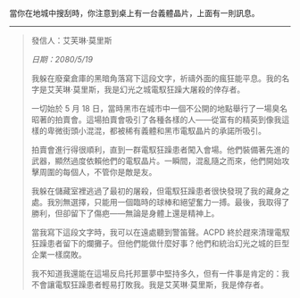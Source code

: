 當你在地城中搜刮時，你注意到桌上有一台義體晶片，上面有一則訊息。

---

> 發信人：艾芙琳·莫里斯
>
> _日期：2080/5/19_
>
> 我躲在廢棄倉庫的黑暗角落寫下這段文字，祈禱外面的瘋狂能平息。我的名字是艾芙琳·莫里斯，我是幻光之城電馭狂躁大屠殺的倖存者。
>
> 一切始於 5 月 18 日，當時黑市在城市中一個不公開的地點舉行了一場臭名昭著的拍賣會。這場拍賣會吸引了各種各樣的人——從富有的精英到像我這樣的卑微街頭小混混，都被稀有義體和黑市電馭晶片的承諾所吸引。
>
> 拍賣會進行得很順利，直到一群電馭狂躁患者闖入會場。他們裝備著先進的武器，顯然過度依賴他們的電馭晶片。一瞬間，混亂隨之而來，他們開始攻擊周圍的每個人，不管你是敵是友。
>
> 我躲在儲藏室裡逃過了最初的屠殺，但電馭狂躁患者很快發現了我的藏身之處。我別無選擇，只能用一個臨時的球棒和絕望奮力一搏。最後，我取得了勝利，但卻留下了傷疤——無論是身體上還是精神上。
>
> 當我寫下這段文字時，我可以在遠處聽到警笛聲。ACPD 終於趕來清理電馭狂躁患者留下的爛攤子。但他們能做什麼好事？他們和統治幻光之城的巨型企業一樣腐敗。
>
> 我不知道我還能在這場反烏托邦噩夢中堅持多久，但有一件事是肯定的：我不會讓電馭狂躁患者輕易打敗我。我是艾芙琳·莫里斯，我是倖存者。
